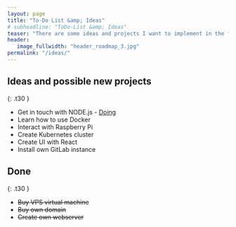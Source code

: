 ```yaml
---
layout: page
title: "To-Do List &amp; Ideas"
# subheadline: "ToDo-List &amp; Ideas"
teaser: "There are some ideas and projects I want to implement in the future."
header:
   image_fullwidth: "header_roadmap_3.jpg"
permalink: "/ideas/"
---
```


## Ideas and possible new projects
{: .t30 }

* Get in touch with NODE.js - [Doing](https://github.com/Kani999/nodejs-rest-api "Simple REST API")
* Learn how to use Docker
* Interact with Raspberry Pi
* Create Kubernetes cluster
* Create UI with React
* Install own GitLab instance


## Done
{: .t30 }

* ~~Buy VPS virtual machine~~
* ~~Buy own domain~~
* ~~Create own webserver~~
